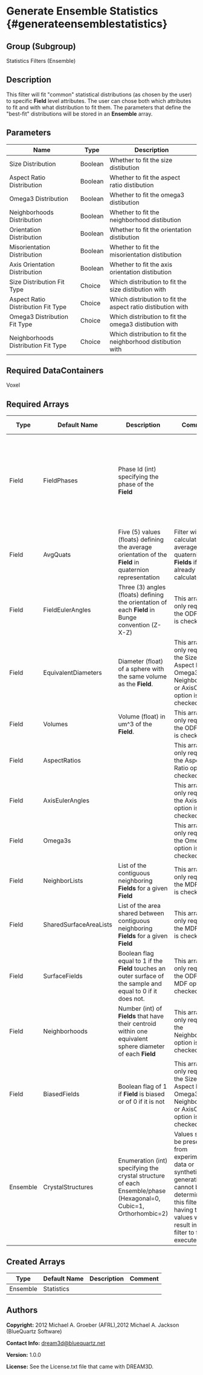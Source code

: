 Generate Ensemble Statistics {#generateensemblestatistics}
==========

## Group (Subgroup) ##
Statistics Filters (Ensemble)

## Description ##
This filter will fit "common" statistical distributions (as chosen by the user) to specific **Field** level attributes.  The user can chose both which attributes to fit and with what distribution to fit them.  The parameters that define the "best-fit" distributions will be stored in an **Ensemble** array.

## Parameters ##
| Name | Type | Description |
|------|------| ----------- |
| Size Distribution | Boolean | Whether to fit the size distibution |
| Aspect Ratio Distribution | Boolean | Whether to fit the aspect ratio distibution |
| Omega3 Distribution | Boolean | Whether to fit the omega3 distibution |
| Neighborhoods Distribution | Boolean | Whether to fit the neighborhood distibution |
| Orientation Distribution| Boolean | Whether to fit the orientation distibution |
| Misorientation Distribution | Boolean | Whether to fit the misorientation distibution |
| Axis Orientation Distribution | Boolean | Whether to fit the axis orientation distibution |
| Size Distribution Fit Type | Choice | Which distribution to fit the size distibution with |
| Aspect Ratio Distribution Fit Type | Choice | Which distribution to fit the aspect ratio distibution with |
| Omega3 Distribution Fit Type | Choice | Which distribution to fit the omega3 distibution with |
| Neighborhoods Distribution Fit Type | Choice | Which distribution to fit the neighborhood distibution with |

## Required DataContainers ##
Voxel

## Required Arrays ##

| Type | Default Name | Description | Comment | Filters Known to Create Data
|------|--------------|-------------|---------|-----|
| Field | FieldPhases | Phase Id (int) specifying the phase of the **Field**| | Find Field Phases (Generic), Read Field Info File (IO), Pack Primary Phases (SyntheticBuilding), Insert Precipitate Phases (SyntheticBuilding), Establish Matrix Phase (SyntheticBuilding) |
| Field | AvgQuats | Five (5) values (floats) defining the average orientation of the **Field** in quaternion representation | Filter will calculate average quaternions for **Fields** if not already calculated. | Find Field Average Orientations (Statistics) |
| Field | FieldEulerAngles | Three (3) angles (floats) defining the orientation of each **Field** in Bunge convention (Z-X-Z) | This array is only required if the ODF option is checked | Find Field Average Orientations (Statistics) |
| Field | EquivalentDiameters | Diameter (float) of a sphere with the same volume as the **Field**. | This array is only required if the Size, Aspect Ratio, Omega3, Neighborhoods or AxisODF option is checked | Find Field Sizes (Statistics) |
| Field | Volumes | Volume (float) in um^3 of the **Field**. | This array is only required if the ODF option is checked | Find Field Sizes (Statistics) |
| Field | AspectRatios |  | This array is only required if the Aspect Ratio option is checked | Find Field Shapes (Statistics) |
| Field | AxisEulerAngles |  | This array is only required if the AxisODF option is checked | Find Field Shapes (Statistics) |
| Field | Omega3s |  | This array is only required if the Omega3 option is checked | Find Field Shapes (Statistics) |
| Field | NeighborLists | List of the  contiguous neighboring **Fields** for a given **Field** | This array is only required if the MDF option is checked | Find Field Neighbors (Statistics) |
| Field | SharedSurfaceAreaLists | List of the area shared between contiguous neighboring **Fields** for a given **Field** | This array is only required if the MDF option is checked | Find Field Neighbors (Statistics) |
| Field | SurfaceFields | Boolean flag equal to 1 if the **Field** touches an outer surface of the sample and equal to 0 if it does not. | This array is only required if the ODF or MDF option is checked | Find Surface Fields (Generic)
| Field | Neighborhoods | Number (int) of **Fields** that have their centroid within one equivalent sphere diameter of each **Field** | This array is only required if the Neighborhoods option is checked | Find Field Neighborhoods (Statistics)
| Field | BiasedFields | Boolean flag of 1 if **Field** is biased or of 0 if it is not | This array is only required if the Size, Aspect Ratio, Omega3, Neighborhoods or AxisODF option is checked | Find Biased Fields (Bounding Box) (Generic) |
| Ensemble | CrystalStructures | Enumeration (int) specifying the crystal structure of each Ensemble/phase (Hexagonal=0, Cubic=1, Orthorhombic=2) | Values should be present from experimental data or synthetic generation and cannot be determined by this filter. Not having these values will result in the filter to fail/not execute. | Read H5Ebsd File (IO), Read Ensemble Info File (IO), Initialize Synthetic Volume (SyntheticBuilding) |

## Created Arrays ##
| Type | Default Name | Description | Comment |
|------|--------------|-------------|---------|
| Ensemble | Statistics |  |  |

## Authors ##

**Copyright:** 2012 Michael A. Groeber (AFRL),2012 Michael A. Jackson (BlueQuartz Software)

**Contact Info:** dream3d@bluequartz.net

**Version:** 1.0.0

**License:**  See the License.txt file that came with DREAM3D.



